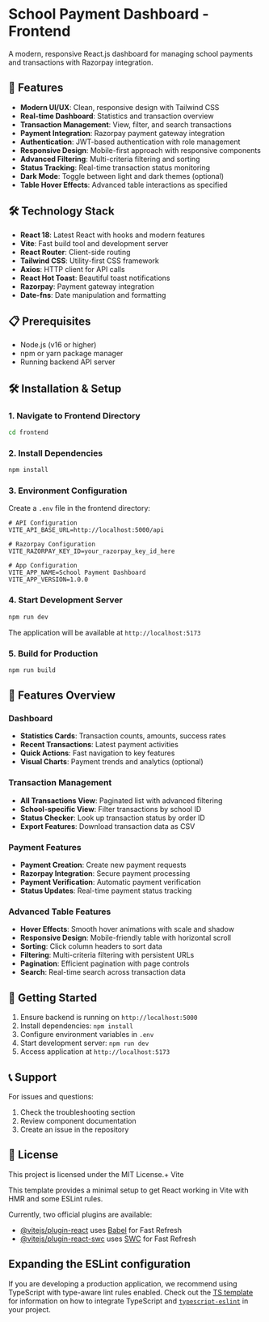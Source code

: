 # School Payment Dashboard - Frontend

A modern, responsive React.js dashboard for managing school payments and transactions with Razorpay integration.

## 🚀 Features

- **Modern UI/UX**: Clean, responsive design with Tailwind CSS
- **Real-time Dashboard**: Statistics and transaction overview
- **Transaction Management**: View, filter, and search transactions
- **Payment Integration**: Razorpay payment gateway integration
- **Authentication**: JWT-based authentication with role management
- **Responsive Design**: Mobile-first approach with responsive components
- **Advanced Filtering**: Multi-criteria filtering and sorting
- **Status Tracking**: Real-time transaction status monitoring
- **Dark Mode**: Toggle between light and dark themes (optional)
- **Table Hover Effects**: Advanced table interactions as specified

## 🛠️ Technology Stack

- **React 18**: Latest React with hooks and modern features
- **Vite**: Fast build tool and development server
- **React Router**: Client-side routing
- **Tailwind CSS**: Utility-first CSS framework
- **Axios**: HTTP client for API calls
- **React Hot Toast**: Beautiful toast notifications
- **Razorpay**: Payment gateway integration
- **Date-fns**: Date manipulation and formatting

## 📋 Prerequisites

- Node.js (v16 or higher)
- npm or yarn package manager
- Running backend API server

## 🛠️ Installation & Setup

### 1. Navigate to Frontend Directory
```bash
cd frontend
```

### 2. Install Dependencies
```bash
npm install
```

### 3. Environment Configuration
Create a `.env` file in the frontend directory:

```env
# API Configuration
VITE_API_BASE_URL=http://localhost:5000/api

# Razorpay Configuration
VITE_RAZORPAY_KEY_ID=your_razorpay_key_id_here

# App Configuration
VITE_APP_NAME=School Payment Dashboard
VITE_APP_VERSION=1.0.0
```

### 4. Start Development Server
```bash
npm run dev
```

The application will be available at `http://localhost:5173`

### 5. Build for Production
```bash
npm run build
```

## 📱 Features Overview

### Dashboard
- **Statistics Cards**: Transaction counts, amounts, success rates
- **Recent Transactions**: Latest payment activities
- **Quick Actions**: Fast navigation to key features
- **Visual Charts**: Payment trends and analytics (optional)

### Transaction Management
- **All Transactions View**: Paginated list with advanced filtering
- **School-specific View**: Filter transactions by school ID
- **Status Checker**: Look up transaction status by order ID
- **Export Features**: Download transaction data as CSV

### Payment Features
- **Payment Creation**: Create new payment requests
- **Razorpay Integration**: Secure payment processing
- **Payment Verification**: Automatic payment verification
- **Status Updates**: Real-time payment status tracking

### Advanced Table Features
- **Hover Effects**: Smooth hover animations with scale and shadow
- **Responsive Design**: Mobile-friendly table with horizontal scroll
- **Sorting**: Click column headers to sort data
- **Filtering**: Multi-criteria filtering with persistent URLs
- **Pagination**: Efficient pagination with page controls
- **Search**: Real-time search across transaction data

## 🚀 Getting Started

1. Ensure backend is running on `http://localhost:5000`
2. Install dependencies: `npm install`
3. Configure environment variables in `.env`
4. Start development server: `npm run dev`
5. Access application at `http://localhost:5173`

## 📞 Support

For issues and questions:
1. Check the troubleshooting section
2. Review component documentation
3. Create an issue in the repository

## 📄 License

This project is licensed under the MIT License.+ Vite

This template provides a minimal setup to get React working in Vite with HMR and some ESLint rules.

Currently, two official plugins are available:

- [@vitejs/plugin-react](https://github.com/vitejs/vite-plugin-react/blob/main/packages/plugin-react) uses [Babel](https://babeljs.io/) for Fast Refresh
- [@vitejs/plugin-react-swc](https://github.com/vitejs/vite-plugin-react/blob/main/packages/plugin-react-swc) uses [SWC](https://swc.rs/) for Fast Refresh

## Expanding the ESLint configuration

If you are developing a production application, we recommend using TypeScript with type-aware lint rules enabled. Check out the [TS template](https://github.com/vitejs/vite/tree/main/packages/create-vite/template-react-ts) for information on how to integrate TypeScript and [`typescript-eslint`](https://typescript-eslint.io) in your project.

